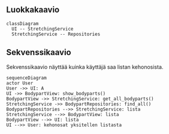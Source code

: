 ## Luokkakaavio

```mermaid
classDiagram
  UI -- StretchingService
  StretchingService -- Repositories
```

## Sekvenssikaavio

Sekvenssikaavio näyttää kuinka käyttäjä saa listan kehonosista.

```mermaid
sequenceDiagram
actor User
User ->> UI: A
UI ->> BodypartView: show_bodyparts()
BodypartView ->> StretchingService: get_all_bodyparts()
StretchingService ->> BodypartRepositories: find_all()
BodypartRepositories -->> StretchingService: lista
StretchingService -->> BodypartView: lista
BodypartView -->> UI: lista
UI -->> User: kehonosat yksitellen listasta
```


